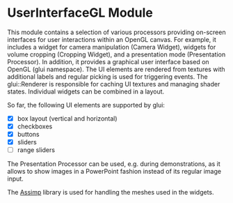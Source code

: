 # UserInterfaceGL Module

This module contains a selection of various processors providing on-screen interfaces for user interactions within an OpenGL canvas. For example, it includes a widget for camera manipulation (Camera Widget), widgets for volume cropping (Cropping Widget), and a presentation mode (Presentation Processor). In addition, it provides a graphical user interface based on OpenGL (glui namespace). The UI elements are rendered from textures with additional labels and regular picking is used for triggering events. The glui::Renderer is responsible for caching UI textures and managing shader states. Individual widgets can be combined in a layout.

So far, the following UI elements are supported by glui:

- [X] box layout (vertical and horizontal)
- [X] checkboxes
- [X] buttons
- [X] sliders
- [ ] range sliders

The Presentation Processor can be used, e.g. during demonstrations, as it allows to show images in a PowerPoint fashion instead of its regular image input.

The [Assimp](http://assimp.sourceforge.net/) library is used for handling the meshes used in the widgets. 
